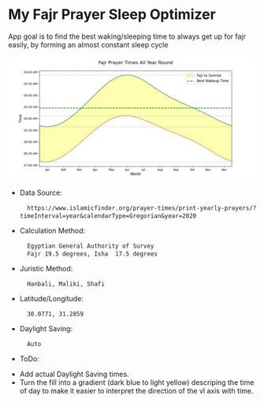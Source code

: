 # My Fajr Prayer Sleep Optimizer

App goal is to find the best waking/sleeping time to always get up for fajr easily, by forming an almost constant sleep cycle

![preview](1.jpg)

* Data Source:

        https://www.islamicfinder.org/prayer-times/print-yearly-prayers/?timeInterval=year&calendarType=Gregorian&year=2020

* Calculation Method:

        Egyptian General Authority of Survey
        Fajr 19.5 degrees, Isha  17.5 degrees

* Juristic Method:

        Hanbali, Maliki, Shafi

* Latitude/Longitude:

        30.0771, 31.2859

* Daylight Saving:

        Auto


* ToDo:

- Add actual Daylight Saving times.
- Turn the fill into a gradient (dark blue to light yellow) descriping the time of day to make it easier to interpret the direction of the vl axis with time.
